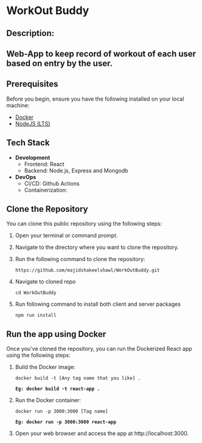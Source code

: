 # WorkOut Buddy

## Description: 
**Web-App to keep record of workout of each user based on entry by the user.**
---

## Prerequisites

Before you begin, ensure you have the following installed on your local machine:

- [Docker](https://www.docker.com/get-started)
- [NodeJS (LTS)](https://nodejs.org/)

## Tech Stack
- **Development**
   - Frontend: React
   - Backend: Node.js, Express and Mongodb
- **DevOps**
    - CI/CD: Github Actions
    - Containerization: 
    
## Clone the Repository

You can clone this public repository using the following steps:

1. Open your terminal or command prompt.

2. Navigate to the directory where you want to clone the repository.

3. Run the following command to clone the repository:

   `https://github.com/majidshakeelshawl/WorkOutBuddy.git`

4. Navigate to cloned repo

    `cd WorkOutBuddy`

5. Run following command to install both client and server packages

    `npm run install`

## Run the app using Docker

Once you've cloned the repository, you can run the Dockerized React app using the following steps:

1. Build the Docker image:

    `docker build -t [Any tag name that you like] .`
    
    **`Eg: docker build -t react-app .`**

2. Run the Docker container:

    `docker run -p 3000:3000 [Tag name]`

    **`Eg: docker run -p 3000:3000 react-app`**

3. Open your web browser and access the app at http://localhost:3000.



